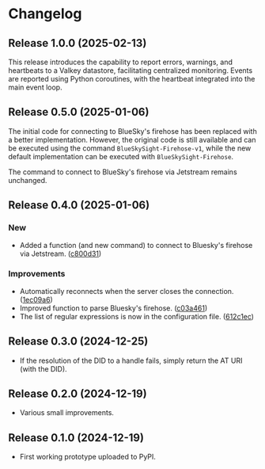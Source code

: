 # Changelog

## Release 1.0.0 (2025-02-13)

This release introduces the capability to report errors, warnings,
and heartbeats to a Valkey datastore, facilitating centralized monitoring.
Events are reported using Python coroutines, with the heartbeat integrated
into the main event loop.


## Release 0.5.0 (2025-01-06)

The initial code for connecting to BlueSky's firehose has been replaced with
a better implementation. However, the original code is still available and can
be executed using the command `BlueSkySight-Firehose-v1`, while the new default
implementation can be executed with `BlueSkySight-Firehose`.

The command to connect to BlueSky's firehose via Jetstream remains unchanged.


## Release 0.4.0 (2025-01-06)

### New

- Added a function (and new command) to connect to Bluesky's firehose via Jetstream.
  ([c800d31](https://github.com/CIRCL/BlueSkySight/commit/c800d31))

### Improvements

- Automatically reconnects when the server closes the connection.
  ([1ec09a6](https://github.com/CIRCL/BlueSkySight/commit/1ec09a6))
- Improved function to parse Bluesky's firehose.
  ([c03a461](https://github.com/CIRCL/BlueSkySight/commit/c03a461))
- The list of regular expressions is now in the configuration file.
  ([612c1ec](https://github.com/CIRCL/BlueSkySight/commit/612c1ec))


## Release 0.3.0 (2024-12-25)

- If the resolution of the DID to a handle fails, simply return the AT URI (with the DID).


## Release 0.2.0 (2024-12-19)

- Various small improvements.

## Release 0.1.0 (2024-12-19)

- First working prototype uploaded to PyPI.
